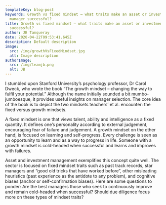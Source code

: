 ```yaml
---
templateKey: blog-post
keywords: Growth vs fixed mindset – what traits make an asset or investment
  manager successful?
title: Growth vs fixed mindset – what traits make an asset or investment manager
  successful?
author: JB Tanqueray
date: 2020-04-22T09:53:41.645Z
description: Default description
image:
  src: /img/growthVsFixedMindset.jpg
  alt: Image description
authorImage: 
  src: /img/teamjb.png
  alt: JB
---
```

I stumbled upon Stanford University’s psychology professor, Dr Carol Dweck, who wrote the book “The growth mindset – changing the way to fulfil your potential.” Although the name initially sounded a bit mumbo-jumboesque, it provides useful insights on manager selection. The core idea of the book is to depict the two mindsets teachers’ et al. encounter: the fixed versus growth mindsets.

A fixed mindset is one that views talent, ability and intelligence as a fixed quantity. It defines one’s personality according to external judgement, encouraging fear of failure and judgement. A growth mindset on the other hand, is focused on learning and self-progress. Every challenge is seen as an opportunity to learn and as a way to progress in life. Someone with a growth mindset is cold-headed when successful and learns and improves with failures.

Asset and investment management exemplifies this concept quite well. The sector is focused on fixed mindset traits such as past track records, star managers and “good old tricks that have worked before”, other misleading heuristics (past experience as the antidote to any problem), and cognitive biases (anchor or self-confirmation biases). Here are some questions to ponder: Are the best managers those who seek to continuously improve and remain cold-headed when successful? Should due diligence focus more on these types of mindset traits?
